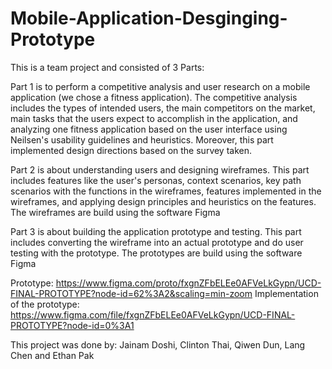 # Mobile-Application-Desginging-Prototype

This is a team project and consisted of 3 Parts:

Part 1 is to perform a competitive analysis and user research on a mobile application (we chose a fitness application). The competitive analysis includes the types of intended users, the main competitors on the market, main tasks that the users expect to accomplish in the application, and analyzing one fitness application based on the user interface using Neilsen's usability guidelines and heuristics. Moreover, this part implemented design directions based on the survey taken.

Part 2 is about understanding users and designing wireframes. This part includes features like the user's personas, context scenarios, key path scenarios with the functions in the wireframes, features implemented in the wireframes, and applying design principles and heuristics on the features. The wireframes are build using the software Figma

Part 3 is about building the application prototype and testing. This part includes converting the wireframe into an actual prototype and do user testing with the prototype. The prototypes are build using the software Figma


Prototype: https://www.figma.com/proto/fxgnZFbELEe0AFVeLkGypn/UCD-FINAL-PROTOTYPE?node-id=62%3A2&scaling=min-zoom
Implementation of the prototype: https://www.figma.com/file/fxgnZFbELEe0AFVeLkGypn/UCD-FINAL-PROTOTYPE?node-id=0%3A1


This project was done by: Jainam Doshi, Clinton Thai, Qiwen Dun, Lang Chen and Ethan Pak
